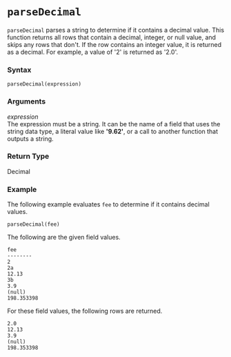 # `parseDecimal`<a name="parseDecimal-function"></a>

`parseDecimal` parses a string to determine if it contains a decimal value\. This function returns all rows that contain a decimal, integer, or null value, and skips any rows that don't\. If the row contains an integer value, it is returned as a decimal\. For example, a value of '2' is returned as '2\.0'\.

### Syntax<a name="parseDecimal-function-syntax"></a>

```
parseDecimal(expression)
```

### Arguments<a name="parseDecimal-function-arguments"></a>

 *expression*   
The expression must be a string\. It can be the name of a field that uses the string data type, a literal value like **'9\.62'**, or a call to another function that outputs a string\.

### Return Type<a name="parseDecimal-function-return-type"></a>

Decimal

### Example<a name="parseDecimal-function-example"></a>

The following example evaluates `fee` to determine if it contains decimal values\.

```
parseDecimal(fee)
```

The following are the given field values\.

```
fee
--------
2
2a
12.13
3b
3.9
(null)
198.353398
```

For these field values, the following rows are returned\.

```
2.0
12.13
3.9
(null)
198.353398
```